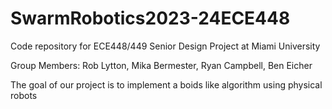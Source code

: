 # SwarmRobotics2023-24ECE448
Code repository for ECE448/449 Senior Design Project at Miami University 

Group Members: Rob Lytton, Mika Bermester, Ryan Campbell, Ben Eicher

The goal of our project is to implement a boids like algorithm using physical robots
